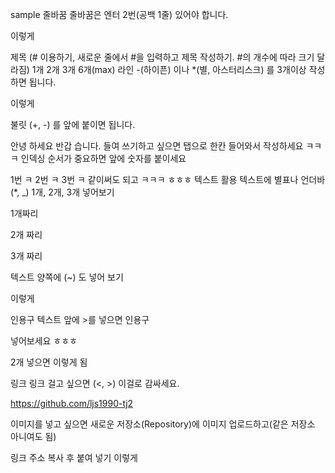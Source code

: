 sample
줄바꿈
줄바꿈은 엔터 2번(공백 1줄) 있어야 합니다.

이렇게

제목 (# 이용하기, 새로운 줄에서 #을 입력하고 제목 작성하기. #의 개수에 따라 크기 달라짐)
1개
2개
3개
6개(max)
라인
-(하이픈) 이나 *(별, 아스터리스크) 를 3개이상 작성하면 됩니다.

이렇게

불릿
(+, -) 를 앞에 붙이면 됩니다.

안녕
하세요
반갑
습니다.
들여 쓰기하고 싶으면
탭으로 한칸 들어와서
작성하세요
ㅋㅋㅋ
인덱싱
순서가 중요하면 앞에 숫자를 붙이세요

1번 ㅋ
2번 ㅋ
3번 ㅋ
같이써도 되고
ㅋㅋㅋ
ㅎㅎㅎ
텍스트 활용
텍스트에 별표나 언더바(*, _) 1개, 2개, 3개 넣어보기

1개짜리

2개 짜리

3개 짜리

텍스트 양쪽에 (~) 도 넣어 보기

이렇게

인용구
텍스트 앞에 >를 넣으면 인용구

넣어보세요 ㅎㅎㅎ

2개 넣으면 이렇게 됨

링크
링크 걸고 싶으면 (<, >) 이걸로 감싸세요.

https://github.com/ljs1990-tj2

이미지를 넣고 싶으면 새로운 저장소(Repository)에 이미지 업로드하고(같은 저장소 아니여도 됨)

링크 주소 복사 후 붙여 넣기 이렇게
